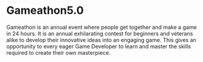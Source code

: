 # Gameathon5.0

Gameathon is an annual event where people get together and make a game in 24 hours.
It is an annual exhilarating contest for beginners and veterans alike to develop their innovative ideas into an engaging game. This gives an opportunity to every eager Game Developer to learn and master the skills required to create their own masterpiece.

